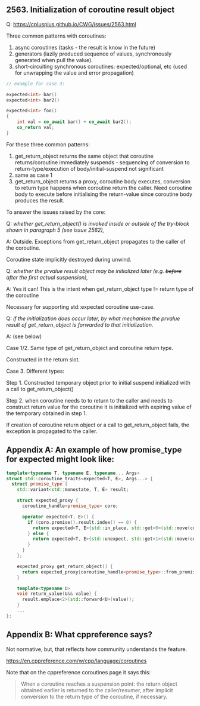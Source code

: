 ## 2563. Initialization of coroutine result object

Q: https://cplusplus.github.io/CWG/issues/2563.html

Three common patterns with coroutines:

1. async coroutines (tasks - the result is know in the future)
2. generators (lazily produced sequence of values, synchronously generated when pull the value).
3. short-circuiting synchronous coroutines: expected/optional, etc (used for unwrapping the value and error propagation)

```c++
// example for case 3:

expected<int> bar()
expected<int> bar2()

expected<int> foo()
{
    int val = co_await bar() + co_await bar2();
    co_return val;
}
```

For these three common patterns:

1. get_return_object returns the same object that coroutine returns/coroutine immediately suspends - sequencing of conversion to return-type/execution of body/initial-suspend not significant
2. same as case 1
3. get_return_object returns a proxy, coroutine body executes, conversion to return type happens when coroutine return the caller. Need coroutine body to execute before initialising the return-value since coroutine body produces the result.

To answer the issues raised by the core:

Q: _whether get_return_object() is invoked inside or outside of the try-block shown in paragraph 5 (see issue 2562),_

A: Outside. Exceptions from get_return_object propagates to the caller of the coroutine.

Coroutine state implicitly destroyed during unwind.

Q: _whether the prvalue result object may be initialized later (e.g. ~~before~~ after the first actual suspension),_

A: Yes it can! This is the intent when get_return_object type != return type of the coroutine

Necessary for supporting std::expected coroutine use-case.

Q: _if the initialization does occur later, by what mechanism the prvalue result of get_return_object is forwarded to that initialization._

A: (see below)

Case 1/2. Same type of get_return_object and coroutine return type.

Constructed in the return slot.

Case 3. Different types:

Step 1. Constructed temporary object prior to initial suspend initialized with a call to get_return_object()

Step 2. when coroutine needs to to return to the caller and needs to construct return value for the coroutine
it is initialized with expiring value of the temporary obtained in step 1.

If creation of coroutine return object or a call to get_return_object fails, the exception is propagated to the caller.

## Appendix A: An example of how promise_type for expected might look like:

```c++
template<typename T, typename E, typename... Args>
struct std::coroutine_traits<expected<T, E>, Args...> {
  struct promise_type {
    std::variant<std::monostate, T, E> result;

    struct expected_proxy {
      coroutine_handle<promise_type> coro;

      operator expected<T, E>() {
        if (coro.promise().result.index() == 0) {
          return expected<T, E>{std::in_place, std::get<0>(std::move(coro.promise().result))};
        } else {
          return expected<T, E>{std::unexpect, std::get<1>(std::move(coro.promise().result))};
        }
      }
    };

    expected_proxy get_return_object() {
      return expected_proxy{coroutine_handle<promise_type>::from_promise(*this)};
    }

    template<typename U>
    void return_value(U&& value) {
      result.emplace<2>(std::forward<U>(value));
    }
    ...
};
```

## Appendix B: What cppreference says?

Not normative, but, that reflects how community understands the feature.

https://en.cppreference.com/w/cpp/language/coroutines

Note that on the cppreference coroutines page it says this:

> When a coroutine reaches a suspension point: the return object obtained earlier is returned to the caller/resumer, after implicit conversion to the return type of the coroutine, if necessary.

